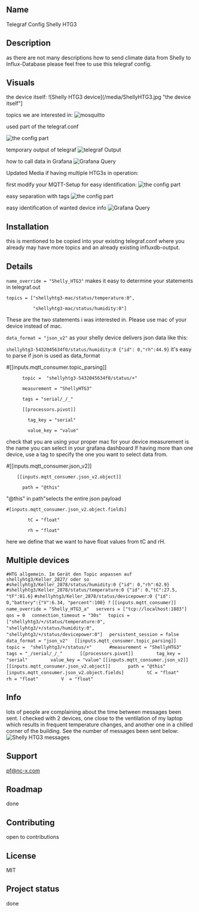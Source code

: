 ## Name
Telegraf Config Shelly HTG3

## Description
as there are not many descriptions how to send climate data from Shelly to Influx-Database please feel free to use this telegraf config.

## Visuals
the device itself:
![Shelly HTG3 device](/media/ShellyHTG3.jpg "the device itself"]

topics we are interested in:
![mosquitto](/media/mosquitto_topic.png "topics we are interested in")

used part of the telegraf.conf

![the config part](/media/telegraf_conf.png "config part" )

temporary output of telegraf
![telegraf Output](/media/telegraf_out.png "output details")

how to call data in Grafana
![Grafana Query](/media/Grafana_Query.png "how to call data" )

Updated Media if having multiple HTG3s in operation:

first modify your MQTT-Setup for easy identification:
![the config part](/media/HTG3_MQTT_Setup.png "config part" )

easy separation with tags
![the config part](/media/Telegraf_conf_allgemein.png "config part" )

easy identification of wanted device info
![Grafana Query](/media/Grafana_query.png "how to call data" )


## Installation
this is mentioned to be copied into your existing telegraf.conf where you already may have more topics and an already existing influxdb-output.

## Details
`name_override = "Shelly_HTG3"`
makes it easy to determine your statements in telegraf.out

`topics = ["shellyhtg3-mac/status/temperature:0",`

`          "shellyhtg3-mac/status/humidity:0"]`

These are the two statements i was interested in. Please use mac of your device instead of mac.

`data_format = "json_v2"`
as your shelly device delivers json data like this: 

`shellyhtg3-5432045634f0/status/humidity:0 {"id": 0,"rh":44.9}`
it's easy to parse if json is used as data_format


#[[inputs.mqtt_consumer.topic_parsing]]

`      topic =  "shellyhtg3-5432045634f0/status/+"`

`      measurement = "ShellyHTG3"`

`      tags = "serial/_/_"`

`      [[processors.pivot]]`

`        tag_key = "serial"`

`        value_key = "value"`

check that you are using your proper mac for your device
measurement is the name you can select in your grafana dashboard
If having more than one device, use a tag to specify the one you want to select data from.


#[[inputs.mqtt_consumer.json_v2]]

`    [[inputs.mqtt_consumer.json_v2.object]]`

`      path = "@this"`

"@this" in path"selects the entire json payload


`#[inputs.mqtt_consumer.json_v2.object.fields]`

`        tC = "float"`

`        rh = "float"`

here we define that we want to have float values from tC and rH. 

## Multiple devices
`#HTG allgemein. Im Gerät den Topic anpassen auf shellyhtg3/Keller_2827/ oder so`
`#shellyhtg3/Keller_2878/status/humidity:0 {"id": 0,"rh":62.9}`
`#shellyhtg3/Keller_2878/status/temperature:0 {"id": 0,"tC":27.5, "tF":81.6}`
`#shellyhtg3/Keller_2878/status/devicepower:0 {"id": 0,"battery":{"V":6.34, "percent":100} ?`
`[[inputs.mqtt_consumer]]`
`  name_override = "Shelly_HTG3_a"`
`  servers = ["tcp://localhost:1883"]`
`  qos = 0`
`  connection_timeout = "30s"`
`  topics = ["shellyhtg3/+/status/temperature:0",`
`            "shellyhtg3/+/status/humidity:0",`
`            "shellyhtg3/+/status/devicepower:0"]`
`  persistent_session = false`
`  data_format = "json_v2"`
`  [[inputs.mqtt_consumer.topic_parsing]]`
`      topic =  "shellyhtg3/+/status/+"`
`      #measurement = "ShellyHTG3"`
`      tags = "_/serial/_/_"`
`      [[processors.pivot]]`
`        tag_key = "serial"`
`        value_key = "value"`
`[[inputs.mqtt_consumer.json_v2]]`
`    [[inputs.mqtt_consumer.json_v2.object]]`
`      path = "@this"`
`      [inputs.mqtt_consumer.json_v2.object.fields]`
`        tC = "float"`
`        rh = "float"`
`        V  = "float"`


## Info
lots of people are complaining about the time between messages been sent. I checked with 2 devices, one close to the ventilation of my laptop which results in frequent temperature changes, and another one in a chilled corner of the building. See the number of messages been sent below:
![Shelly HTG3 messages](/media/Meldezeiten_HTG3.png "depending on themperature change you get more or less messages")

## Support
pf@nc-x.com

## Roadmap
done

## Contributing
open to contributions

## License
MIT

## Project status
done

